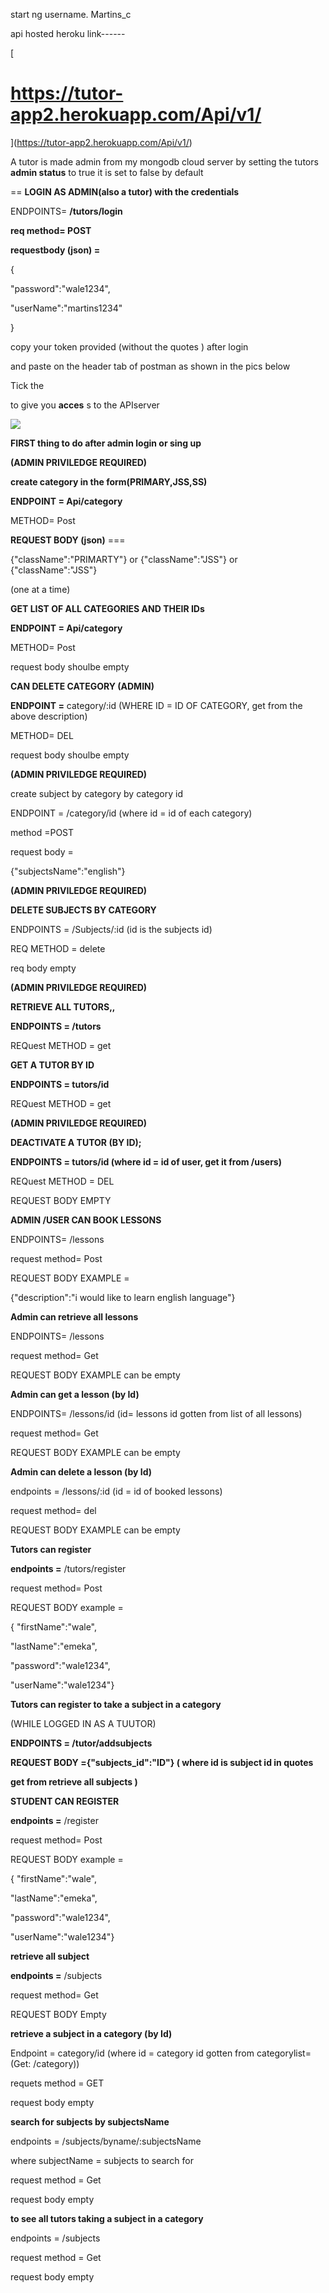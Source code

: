 start ng username. Martins\_c

api hosted heroku link------

[
# https://tutor-app2.herokuapp.com/Api/v1/
](https://tutor-app2.herokuapp.com/Api/v1/)

A tutor is made admin from my mongodb cloud server by setting the tutors **admin status** to true
it is set to false by default

== **LOGIN AS ADMIN(also a tutor) with the credentials**

ENDPOINTS= **/tutors/login**

**req method= POST**

**requestbody (json) =**

{

&quot;password&quot;:&quot;wale1234&quot;,

&quot;userName&quot;:&quot;martins1234&quot;

}

copy your token provided (without the quotes ) after login

and paste on the header tab of postman as shown in the pics below

Tick the

to give you **acces** s to the APIserver

![](RackMultipart20200506-4-ps9ie0_html_3bc4d52b8e211f09.png)




**FIRST thing to do after admin login or sing up**

**(ADMIN PRIVILEDGE REQUIRED)**

**create category in the form(PRIMARY,JSS,SS)**

**ENDPOINT = Api/category**

METHOD= Post

**REQUEST BODY (json)** ===

{&quot;className&quot;:&quot;PRIMARTY&quot;} or {&quot;className&quot;:&quot;JSS&quot;} or {&quot;className&quot;:&quot;JSS&quot;}

(one at a time)



**GET LIST OF ALL CATEGORIES AND THEIR IDs**

**ENDPOINT = Api/category**

METHOD= Post

request body shoulbe empty

**CAN DELETE CATEGORY (ADMIN)**

**ENDPOINT =** category/:id (WHERE ID = ID OF CATEGORY, get from the above description)

METHOD= DEL

request body shoulbe empty





**(ADMIN PRIVILEDGE REQUIRED)**

create subject by category by category id

ENDPOINT = /category/id (where id = id of each category)

method =POST

request body =

{&quot;subjectsName&quot;:&quot;english&quot;}




**(ADMIN PRIVILEDGE REQUIRED)**

**DELETE SUBJECTS BY CATEGORY**

ENDPOINTS = /Subjects/:id (id is the subjects id)

REQ METHOD = delete

req body empty




**(ADMIN PRIVILEDGE REQUIRED)**

**RETRIEVE ALL TUTORS,,**

**ENDPOINTS = /tutors**

REQuest METHOD = get

**GET A TUTOR BY ID**

**ENDPOINTS = tutors/id**

REQuest METHOD = get





**(ADMIN PRIVILEDGE REQUIRED)**

**DEACTIVATE A TUTOR (BY ID);**

**ENDPOINTS = tutors/id (where id = id of user, get it from /users)**

REQuest METHOD = DEL

REQUEST BODY EMPTY






**ADMIN /USER CAN BOOK LESSONS**

ENDPOINTS= /lessons

request method= Post

REQUEST BODY EXAMPLE =

{&quot;description&quot;:&quot;i would like to learn english language&quot;}

**Admin can retrieve all lessons**

ENDPOINTS= /lessons

request method= Get

REQUEST BODY EXAMPLE can be empty






**Admin can get a lesson (by Id)**

ENDPOINTS= /lessons/id (id= lessons id gotten from list of all lessons)

request method= Get

REQUEST BODY EXAMPLE can be empty





**Admin can delete a lesson (by Id)**

endpoints = /lessons/:id (id = id of booked lessons)

request method= del

REQUEST BODY EXAMPLE can be empty





**Tutors can register**

**endpoints =** /tutors/register

request method= Post

REQUEST BODY example =

{ &quot;firstName&quot;:&quot;wale&quot;,

&quot;lastName&quot;:&quot;emeka&quot;,

&quot;password&quot;:&quot;wale1234&quot;,

&quot;userName&quot;:&quot;wale1234&quot;}





**Tutors can register to take a subject in a category**

(WHILE LOGGED IN AS A TUUTOR)

**ENDPOINTS = /tutor/addsubjects**

**REQUEST BODY ={&quot;subjects\_id&quot;:&quot;ID&quot;} ( where id is subject id in quotes**

**get from retrieve all subjects )**






**STUDENT CAN REGISTER**

**endpoints =** /register

request method= Post

REQUEST BODY example =

{ &quot;firstName&quot;:&quot;wale&quot;,

&quot;lastName&quot;:&quot;emeka&quot;,

&quot;password&quot;:&quot;wale1234&quot;,

&quot;userName&quot;:&quot;wale1234&quot;}





**retrieve all subject**

**endpoints =** /subjects

request method= Get

REQUEST BODY Empty






**retrieve a subject in a category (by Id)**

Endpoint = category/id (where id = category id gotten from categorylist= (Get: /category))

requets method = GET

request body empty





**search for subjects by subjectsName**

endpoints = /subjects/byname/:subjectsName

where subjectName = subjects to search for

request method = Get

request body empty





**to see all tutors taking a subject in a category**

endpoints = /subjects

request method = Get

request body empty
